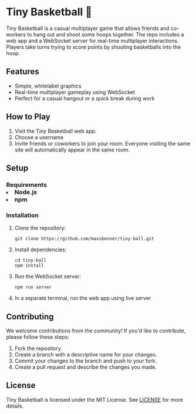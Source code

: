<!DOCTYPE html>
<html lang="en">
<head>
  <meta charset="UTF-8">
  <meta name="viewport" content="width=device-width, initial-scale=1.0">
  <title>Tiny Ball 🏀</title>
</head>
<body>
  <h1>Tiny Basketball 🏀</h1>
  <p>Tiny Basketball is a casual multiplayer game that allows friends and co-workers to hang out and shoot some hoops together. The repo includes a web app and a WebSocket server for real-time multiplayer interactions. Players take turns trying to score points by shooting basketballs into the hoop.</p>
  <h2>Features</h2>
  <ul>
    <li>Simple, whitelabel graphics</li>
    <li>Real-time multiplayer gameplay using WebSocket</li>
    <li>Perfect for a casual hangout or a quick break during work</li>
  </ul>
  <h2>How to Play</h2>
  <ol>
    <li>Visit the Tiny Basketball web app.</li>
    <li>Choose a username</li>
    <li>Invite friends or coworkers to join your room. Everyone visiting the same site will automatically appear in the same room.</li>
  </ol>
  <h2>Setup</h2>
  <h3>Requirements</
  <ul>
    <li>Node.js</li>
    <li>npm</li>
  </ul>
  <h3>Installation</h3>
  <ol>
    <li>Clone the repository:</li>
    <pre><code>git clone https://github.com/maxibenner/tiny-ball.git</code></pre>
    <li>Install dependencies:</li>
    <pre><code>cd tiny-ball
npm install</code></pre>
    <li>Run the WebSocket server:</li>
    <pre><code>npm run server</code></pre>
    <li>In a separate terminal, run the web app using live server</li>
  </ol>
  <h2>Contributing</h2>
  <p>We welcome contributions from the community! If you'd like to contribute, please follow these steps:</p>
  <ol>
    <li>Fork the repository.</li>
    <li>Create a branch with a descriptive name for your changes.</li>
    <li>Commit your changes to the branch and push to your fork.</li>
    <li>Create a pull request and describe the changes you made.</li>
  </ol>
  <h2>License</h2>
  <p>Tiny Basketball is licensed under the MIT License. See <a href="./LICENSE">LICENSE</a> for more details.</p>
</body>
</html>
